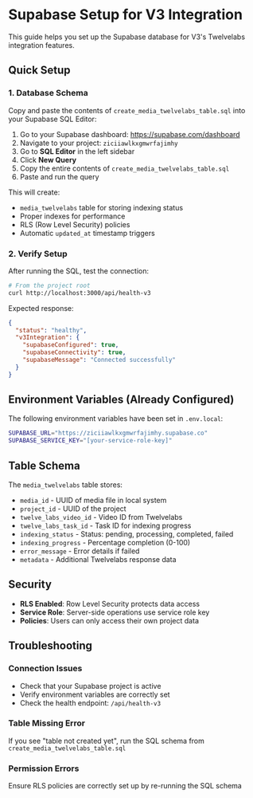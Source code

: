 # Supabase Setup for V3 Integration

This guide helps you set up the Supabase database for V3's Twelvelabs integration features.

## Quick Setup

### 1. Database Schema
Copy and paste the contents of `create_media_twelvelabs_table.sql` into your Supabase SQL Editor:

1. Go to your Supabase dashboard: https://supabase.com/dashboard
2. Navigate to your project: `ziciiawlkxgmwrfajimhy`
3. Go to **SQL Editor** in the left sidebar
4. Click **New Query**
5. Copy the entire contents of `create_media_twelvelabs_table.sql`
6. Paste and run the query

This will create:
- `media_twelvelabs` table for storing indexing status
- Proper indexes for performance
- RLS (Row Level Security) policies
- Automatic `updated_at` timestamp triggers

### 2. Verify Setup
After running the SQL, test the connection:

```bash
# From the project root
curl http://localhost:3000/api/health-v3
```

Expected response:
```json
{
  "status": "healthy",
  "v3Integration": {
    "supabaseConfigured": true,
    "supabaseConnectivity": true,
    "supabaseMessage": "Connected successfully"
  }
}
```

## Environment Variables (Already Configured)

The following environment variables have been set in `.env.local`:

```bash
SUPABASE_URL="https://ziciiawlkxgmwrfajimhy.supabase.co"
SUPABASE_SERVICE_KEY="[your-service-role-key]"
```

## Table Schema

The `media_twelvelabs` table stores:

- `media_id` - UUID of media file in local system
- `project_id` - UUID of the project
- `twelve_labs_video_id` - Video ID from Twelvelabs
- `twelve_labs_task_id` - Task ID for indexing progress
- `indexing_status` - Status: pending, processing, completed, failed
- `indexing_progress` - Percentage completion (0-100)
- `error_message` - Error details if failed
- `metadata` - Additional Twelvelabs response data

## Security

- **RLS Enabled**: Row Level Security protects data access
- **Service Role**: Server-side operations use service role key
- **Policies**: Users can only access their own project data

## Troubleshooting

### Connection Issues
- Check that your Supabase project is active
- Verify environment variables are correctly set
- Check the health endpoint: `/api/health-v3`

### Table Missing Error
If you see "table not created yet", run the SQL schema from `create_media_twelvelabs_table.sql`

### Permission Errors
Ensure RLS policies are correctly set up by re-running the SQL schema